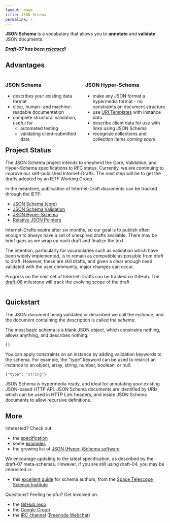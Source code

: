 ```yaml
---
layout: page
title: JSON Schema
permalink: /
---
```


**JSON Schema** is a vocabulary that allows you to **annotate** and **validate** JSON documents.

***Draft-07 has been [released](documentation.md)!***

Advantages
----------

<div class="block" style="float:left;width:50%;" markdown="1">

### JSON Schema

-   describes your existing data format
-   clear, human- and machine-readable documentation
-   complete structural validation, useful for
    -   automated testing
    -   validating client-submitted data
</div>

<div class="block" style="float:right;width:50%;" markdown="1">

### JSON Hyper-Schema

-   make any JSON format a hypermedia format - no constraints on document structure
-   use [URI Templates](https://tools.ietf.org/html/rfc6570) with instance data
-   describe client data for use with links using JSON Schema
-   recognize collections and collection items _coming soon!_

</div>

Project Status
--------------

The JSON Schema project intends to shepherd the Core, Validation, and Hyper-Schema specifications
to RFC status.  Currently, we are continuing to improve our self-published Internet-Drafts.
The next step will be to get the drafts adopted by an IETF Working Group.

In the meantime, publication of Internet-Draft documents can be tracked through the IETF:
- [JSON Schema (core)](https://datatracker.ietf.org/doc/draft-handrews-json-schema/)
- [JSON Schema Validation](https://datatracker.ietf.org/doc/draft-handrews-json-schema-validation/)
- [JSON Hyper-Schema](https://datatracker.ietf.org/doc/draft-handrews-json-schema-hyperschema/)
- [Relative JSON Pointers](https://datatracker.ietf.org/doc/draft-handrews-relative-json-pointer/)

Internet-Drafts expire after six months, so our goal is to publish often enough to always have
a set of unexpired drafts available.  There may be brief gaps as we wrap up each draft and finalize
the text.

The intention, particularly for vocabularies such as validation which have been widely
implemented, is to remain as compatible as possible from draft to draft.  However, these are still
drafts, and given a clear enough need validated with the user community, major changes can occur.

Progress on the next set of Internet-Drafts can be tracked on GitHub.
The [draft-08](https://github.com/json-schema-org/json-schema-spec/milestone/6) milestone 
will track the evolving scope of the draft

<div style="clear:both"></div>

Quickstart
----------

The JSON document being validated or described we call the *instance*, and the document containing the description is called the *schema*.

The most basic schema is a blank JSON object, which constrains nothing, allows anything, and describes nothing:

```json
{}
```

You can apply constraints on an instance by adding validation keywords to the schema. For example, the "type" keyword can be used to restrict an instance to an object, array, string, number, boolean, or null:

```json
{"type": "string"}
```

JSON Schema is hypermedia ready, and ideal for annotating your existing JSON-based HTTP API. JSON Schema documents are identified by URIs, which can be used in HTTP Link headers, and inside JSON Schema documents to allow recursive definitions.

More
----

Interested? Check out:

-   the [specification](documentation.md)
-   some [examples](examples.md)
-   the growing list of [JSON (Hyper-)Schema software](implementations.md)

We encourage updating to the latest specification, as described by the draft-07 meta-schemas.  However, if you are still using draft-04, you may be interested in:
-   this [excellent guide](http://spacetelescope.github.io/understanding-json-schema/) for schema authors, from the [Space Telescope Science Institute](http://www.stsci.edu/)

Questions? Feeling helpful? Get involved on:

-   the [GitHub repo](http://github.com/json-schema-org/json-schema-spec)
-   the [Google Group](https://groups.google.com/forum/#!forum/json-schema)
-   the [IRC channel](irc://chat.freenode.net/json-schema) ([Freenode Webchat](https://webchat.freenode.net/?channels=json-schema))
